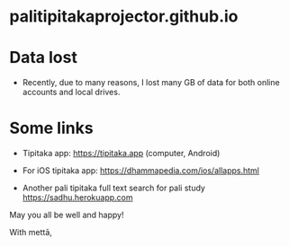 # palitipitakaprojector.github.io

# Data lost

+ Recently, due to many reasons, I lost many GB of data for both online accounts and local drives.

# Some links

+ Tipitaka app: https://tipitaka.app (computer, Android)

+ For iOS tipitaka app: https://dhammapedia.com/ios/allapps.html

+ Another pali tipitaka full text search for pali study https://sadhu.herokuapp.com

May you all be well and happy!

With mettā, 
